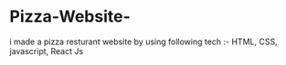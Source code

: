 # Pizza-Website-
i made a pizza resturant website by using following tech :- HTML, CSS, javascript, React Js
